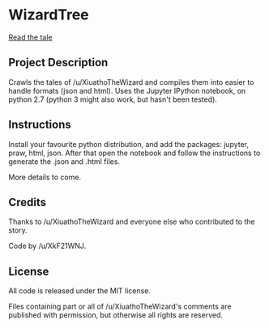 # WizardTree

[Read the tale](https://XkF21WNJ.github.io/WizardTree/)

## Project Description

Crawls the tales of /u/XiuathoTheWizard and compiles them into easier to handle formats (json and html). Uses the Jupyter IPython notebook, on python 2.7 (python 3 might also work, but hasn't been tested).

## Instructions

Install your favourite python distribution, and add the packages: jupyter, praw, html, json. After that open the notebook and follow the instructions to generate the .json and .html files.

More details to come.

## Credits

Thanks to /u/XiuathoTheWizard and everyone else who contributed to the story.

Code by /u/XkF21WNJ.

## License

All code is released under the MIT license. 

Files containing part or all of /u/XiuathoTheWizard's comments are published with permission, but otherwise all rights are reserved.
